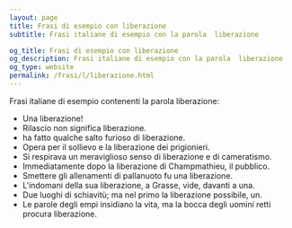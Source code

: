```yaml
---
layout: page
title: Frasi di esempio con liberazione 
subtitle: Frasi italiane di esempio con la parola  liberazione

og_title: Frasi di esempio con liberazione 
og_description: Frasi italiane di esempio con la parola  liberazione
og_type: website
permalink: /frasi/l/liberazione.html
---
```


Frasi italiane di esempio contenenti la parola liberazione:


- Una liberazione!
- Rilascio non significa liberazione.
- ha fatto qualche salto furioso di liberazione.
- Opera per il sollievo e la liberazione dei prigionieri.
- Si respirava un meraviglioso senso di liberazione e di cameratismo.
- Immediatamente dopo la liberazione di Champmathieu, il pubblico.
- Smettere gli allenamenti di pallanuoto fu una liberazione.
- L'indomani della sua liberazione, a Grasse, vide, davanti a una.
- Due luoghi di schiavitù; ma nel primo la liberazione possibile, un.
- Le parole degli empi insidiano la vita, ma la bocca degli uomini retti procura liberazione.
